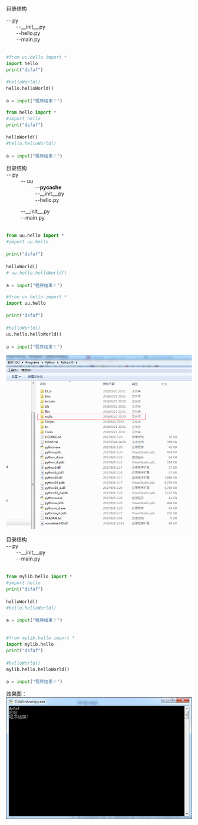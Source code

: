 目录结构  

-- py  
&nbsp;&nbsp;&nbsp;&nbsp;&nbsp;&nbsp;&nbsp;--\_\_init\_\_.py  
&nbsp;&nbsp;&nbsp;&nbsp;&nbsp;&nbsp;&nbsp;--hello.py  
&nbsp;&nbsp;&nbsp;&nbsp;&nbsp;&nbsp;&nbsp;--main.py  

```python

#from uu.hello import *
import hello
print("dsfaf")

#helloWorld()
hello.helloWorld()

a = input("程序结束！")

```

```python
from hello import *
#import hello
print("dsfaf")

helloWorld()
#hello.helloWorld()

a = input("程序结束！")
```

目录结构  
-- py  
&nbsp;&nbsp;&nbsp;&nbsp;&nbsp;&nbsp;&nbsp;&nbsp;&nbsp;&nbsp;-- uu  
&nbsp;&nbsp;&nbsp;&nbsp;&nbsp;&nbsp;&nbsp;&nbsp;&nbsp;&nbsp;&nbsp;&nbsp;&nbsp;&nbsp;&nbsp;&nbsp;&nbsp;&nbsp;&nbsp;&nbsp;--__pycache__  
&nbsp;&nbsp;&nbsp;&nbsp;&nbsp;&nbsp;&nbsp;&nbsp;&nbsp;&nbsp;&nbsp;&nbsp;&nbsp;&nbsp;&nbsp;&nbsp;&nbsp;&nbsp;&nbsp;&nbsp;--\_\_init\_\_.py  
&nbsp;&nbsp;&nbsp;&nbsp;&nbsp;&nbsp;&nbsp;&nbsp;&nbsp;&nbsp;&nbsp;&nbsp;&nbsp;&nbsp;&nbsp;&nbsp;&nbsp;&nbsp;&nbsp;&nbsp;--hello.py

&nbsp;&nbsp;&nbsp;&nbsp;&nbsp;&nbsp;&nbsp;&nbsp;&nbsp;&nbsp;--\_\_init\_\_.py  
&nbsp;&nbsp;&nbsp;&nbsp;&nbsp;&nbsp;&nbsp;&nbsp;&nbsp;&nbsp;--main.py


```python

from uu.hello import *
#import uu.hello

print("dsfaf")

helloWorld()
# uu.hello.helloWorld()

a = input("程序结束！")
```

```python
#from uu.hello import *
import uu.hello

print("dsfaf")

#helloWorld()
uu.hello.helloWorld()

a = input("程序结束！")
```


![image](img/python-my-model-1.png)  

目录结构  
-- py  
&nbsp;&nbsp;&nbsp;&nbsp;&nbsp;&nbsp;&nbsp;--\_\_init\_\_.py  
&nbsp;&nbsp;&nbsp;&nbsp;&nbsp;&nbsp;&nbsp;--main.py  
```python

from mylib.hello import *
#import hello
print("dsfaf")

helloWorld()
#hello.helloWorld()

a = input("程序结束！")

```

```python

#from mylib.hello import *
import mylib.hello
print("dsfaf")

#helloWorld()
mylib.hello.helloWorld()

a = input("程序结束！")

```

效果图：  
![image](img/python-my-model-2.png)
